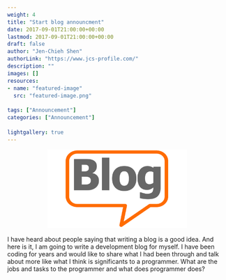 ```yaml
---
weight: 4
title: "Start blog announcment"
date: 2017-09-01T21:00:00+00:00
lastmod: 2017-09-01T21:00:00+00:00
draft: false
author: "Jen-Chieh Shen"
authorLink: "https://www.jcs-profile.com/"
description: ""
images: []
resources:
- name: "featured-image"
  src: "featured-image.png"

tags: ["Announcement"]
categories: ["Announcement"]

lightgallery: true
---
```


<p align="center">
  <img alt="blog-img" src="./blog_pic.png" width="319" height="181" />
</p>

I have heard about people saying that writing a blog is a good idea. And 
here is it, I am going to write a development blog for myself. I have been 
coding for years and would like to share what I had been through and talk 
about more like what I think is significants to a programmer. What are the 
jobs and tasks to the programmer and what does programmer does?
